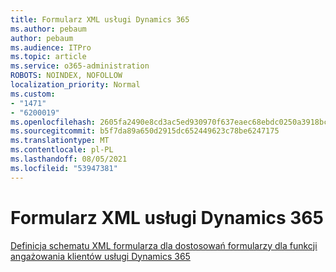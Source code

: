 ```yaml
---
title: Formularz XML usługi Dynamics 365
ms.author: pebaum
author: pebaum
ms.audience: ITPro
ms.topic: article
ms.service: o365-administration
ROBOTS: NOINDEX, NOFOLLOW
localization_priority: Normal
ms.custom:
- "1471"
- "6200019"
ms.openlocfilehash: 2605fa2490e8cd3ac5ed930970f637eaec68ebdc0250a3918bc40a1a2d467b7a
ms.sourcegitcommit: b5f7da89a650d2915dc652449623c78be6247175
ms.translationtype: MT
ms.contentlocale: pl-PL
ms.lasthandoff: 08/05/2021
ms.locfileid: "53947381"
---
```

# <a name="dynamics-365-form-xml-schema"></a>Formularz XML usługi Dynamics 365

[Definicja schematu XML formularza dla dostosowań formularzy dla funkcji angażowania klientów usługi Dynamics 365](https://docs.microsoft.com/dynamics365/customer-engagement/developer/customize-dev/form-xml-schema)